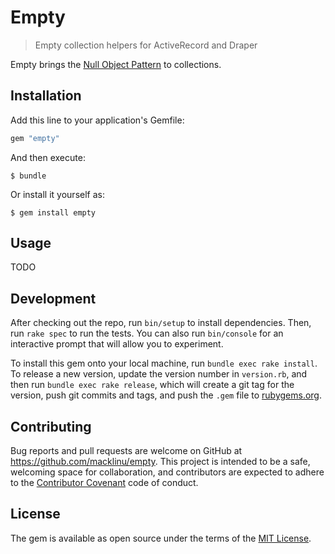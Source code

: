 # Empty

> Empty collection helpers for ActiveRecord and Draper

Empty brings the [Null Object Pattern](https://robots.thoughtbot.com/rails-refactoring-example-introduce-null-object) to collections.

## Installation

Add this line to your application's Gemfile:

```ruby
gem "empty"
```

And then execute:

```
$ bundle
```

Or install it yourself as:

```
$ gem install empty
```

## Usage

TODO

## Development

After checking out the repo, run `bin/setup` to install dependencies. Then, run `rake spec` to run the tests. You can also run `bin/console` for an interactive prompt that will allow you to experiment.

To install this gem onto your local machine, run `bundle exec rake install`. To release a new version, update the version number in `version.rb`, and then run `bundle exec rake release`, which will create a git tag for the version, push git commits and tags, and push the `.gem` file to [rubygems.org](https://rubygems.org).

## Contributing

Bug reports and pull requests are welcome on GitHub at https://github.com/macklinu/empty. This project is intended to be a safe, welcoming space for collaboration, and contributors are expected to adhere to the [Contributor Covenant](http://contributor-covenant.org) code of conduct.

## License

The gem is available as open source under the terms of the [MIT License](http://opensource.org/licenses/MIT).
